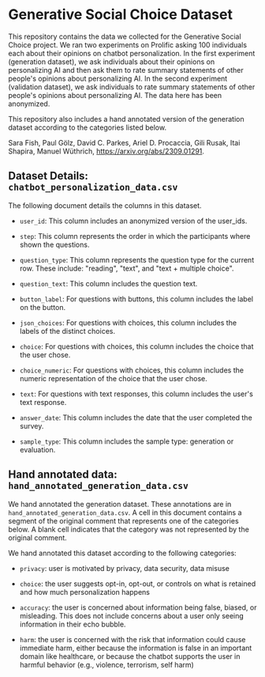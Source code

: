 # Generative Social Choice Dataset

This repository contains the data we collected for the Generative Social Choice project. We ran two experiments on Prolific asking 100 individuals each about their opinions on chatbot personalization. In the first experiment (generation dataset), we ask individuals about their opinions on personalizing AI and then ask them to rate summary statements of other people's opinions about personalizing AI. In the second experiment (validation dataset), we ask individuals to rate summary statements of other people's opinions about personalizing AI.  The data here has been anonymized.

This repository also includes a hand annotated version of the generation dataset according to the categories listed below.

Sara Fish, Paul Gölz, David C. Parkes, Ariel D. Procaccia, Gili Rusak, Itai Shapira, Manuel Wüthrich, https://arxiv.org/abs/2309.01291.

## Dataset Details: `chatbot_personalization_data.csv`

The following document details the columns in this dataset.

* `user_id`: This column includes an anonymized version of the user_ids.	


* `step`: This column represents the order in which the participants where shown the questions.


* `question_type`: This column represents the question type for the current row. These include: "reading", "text", and "text + multiple choice".


* `question_text`: This column includes the question text.


* `button_label`: For questions with buttons, this column includes the label on the button.	


* `json_choices`: For questions with choices, this column includes the labels of the distinct choices.	


* `choice`: For questions with choices, this column includes the choice that the user chose.	


* `choice_numeric`: For questions with choices, this column includes the numeric representation of the choice that the user chose.


* `text`: For questions with text responses, this column includes the user's text response.	


* `answer_date`: This column includes the date that the user completed the survey.


* `sample_type`: This column includes the sample type: generation or evaluation.


## Hand annotated data: `hand_annotated_generation_data.csv`

We hand annotated the generation dataset. These annotations are in `hand_annotated_generation_data.csv`. A cell in this document contains a segment of the original comment that represents one of the categories below. A blank cell indicates that the category was not represented by the original comment.

We hand annotated this dataset according to the following categories:

* `privacy`: user is motivated by privacy, data security, data misuse

* `choice`: the user suggests opt-in, opt-out, or controls on what is retained and how much personalization happens

* `accuracy`: the user is concerned about information being false, biased, or misleading. This does not include concerns about a user only seeing information in their echo bubble.

* `harm`: the user is concerned with the risk that information could cause immediate harm, either because the information is false in an important domain like healthcare, or because the chatbot supports the user in harmful behavior (e.g., violence, terrorism, self harm)